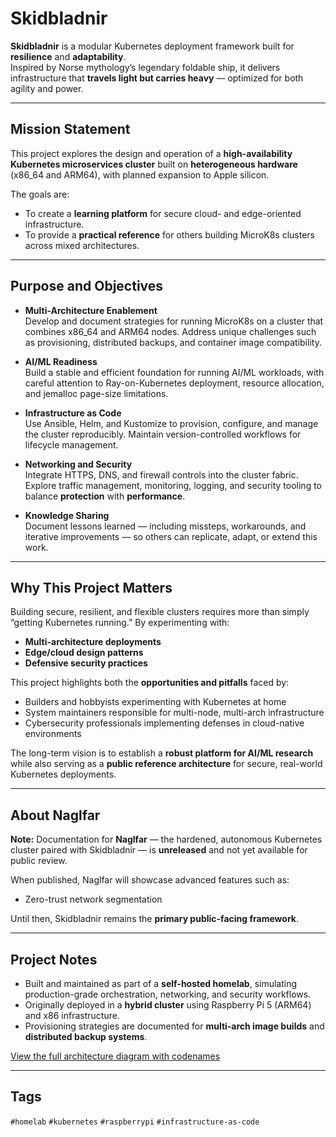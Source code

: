 # Skidbladnir

**Skidbladnir** is a modular Kubernetes deployment framework built for **resilience** and **adaptability**.  
Inspired by Norse mythology’s legendary foldable ship, it delivers infrastructure that **travels light but carries heavy** — optimized for both agility and power.  

---

## Mission Statement

This project explores the design and operation of a **high-availability Kubernetes microservices cluster** built on **heterogeneous hardware** (x86_64 and ARM64), with planned expansion to Apple silicon.  

The goals are:  
- To create a **learning platform** for secure cloud- and edge-oriented infrastructure.  
- To provide a **practical reference** for others building MicroK8s clusters across mixed architectures.  

---

## Purpose and Objectives

- **Multi-Architecture Enablement**  
  Develop and document strategies for running MicroK8s on a cluster that combines x86_64 and ARM64 nodes. Address unique challenges such as provisioning, distributed backups, and container image compatibility.  

- **AI/ML Readiness**  
  Build a stable and efficient foundation for running AI/ML workloads, with careful attention to Ray-on-Kubernetes deployment, resource allocation, and jemalloc page-size limitations.  

- **Infrastructure as Code**  
  Use Ansible, Helm, and Kustomize to provision, configure, and manage the cluster reproducibly. Maintain version-controlled workflows for lifecycle management.  

- **Networking and Security**  
  Integrate HTTPS, DNS, and firewall controls into the cluster fabric. Explore traffic management, monitoring, logging, and security tooling to balance **protection** with **performance**.  

- **Knowledge Sharing**  
  Document lessons learned — including missteps, workarounds, and iterative improvements — so others can replicate, adapt, or extend this work.  

---

## Why This Project Matters

Building secure, resilient, and flexible clusters requires more than simply “getting Kubernetes running.” By experimenting with:  

- **Multi-architecture deployments**  
- **Edge/cloud design patterns**  
- **Defensive security practices**  

This project highlights both the **opportunities and pitfalls** faced by:  
- Builders and hobbyists experimenting with Kubernetes at home  
- System maintainers responsible for multi-node, multi-arch infrastructure  
- Cybersecurity professionals implementing defenses in cloud-native environments  

The long-term vision is to establish a **robust platform for AI/ML research** while also serving as a **public reference architecture** for secure, real-world Kubernetes deployments.  

---

## About Naglfar

**Note:** Documentation for **Naglfar** — the hardened, autonomous Kubernetes cluster paired with Skidbladnir — is **unreleased** and not yet available for public review.  

When published, Naglfar will showcase advanced features such as:  
- Zero-trust network segmentation   

Until then, Skidbladnir remains the **primary public-facing framework**.  

---

## Project Notes

- Built and maintained as part of a **self-hosted homelab**, simulating production-grade orchestration, networking, and security workflows.  
- Originally deployed in a **hybrid cluster** using Raspberry Pi 5 (ARM64) and x86 infrastructure.  
- Provisioning strategies are documented for **multi-arch image builds** and **distributed backup systems**.  

[View the full architecture diagram with codenames](diagram/skidbladnir-architecture.md)  

---

## Tags

`#homelab` `#kubernetes` `#raspberrypi` `#infrastructure-as-code`  
